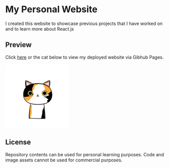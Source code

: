 # My Personal Website

I created this website to showcase previous projects that I have worked on and to learn more about React.js

## Preview
Click [here](https://ericdaoo.github.io/website/) or the cat below to view my deployed website via Gibhub Pages.

<a href="https://ericdaoo.github.io/website/">
<img src="https://github.com/ericdaoo/website/blob/master/public/images/calico.png" width="200px" text-align="center">
</a>

## License
Repository contents can be used for personal learning purposes. Code and image assets cannot be used for commercial purposes. 
